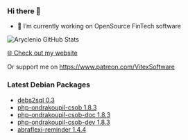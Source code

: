 ### Hi there 👋

- 🔭 I’m currently working on OpenSource FinTech software


![Aryclenio GitHub Stats](https://github-readme-stats.vercel.app/api?username=Vitexus&show_icons=true)


<p><a href="https://vitexsoftware.cz">🌐 Check out my website</a></p>

Or support me on https://www.patreon.com/VitexSoftware


### Latest Debian Packages
<!-- DEBIAN-PACKAGES-LIST:START -->
- [debs2sql 0.3](https://vitexsoftware.cz/package.php?package=debs2sql)
- [php-ondrakoupil-csob 1.8.3](https://vitexsoftware.cz/package.php?package=php-ondrakoupil-csob)
- [php-ondrakoupil-csob-doc 1.8.3](https://vitexsoftware.cz/package.php?package=php-ondrakoupil-csob-doc)
- [php-ondrakoupil-csob-dev 1.8.3](https://vitexsoftware.cz/package.php?package=php-ondrakoupil-csob-dev)
- [abraflexi-reminder 1.4.4](https://vitexsoftware.cz/package.php?package=abraflexi-reminder)
<!-- DEBIAN-PACKAGES-LIST:END -->


<!--
**Vitexus/Vitexus** is a ✨ _special_ ✨ repository because its `README.md` (this file) appears on your GitHub profile.

Here are some ideas to get you started:

- 🌱 I’m currently learning ...
- 👯 I’m looking to collaborate on ...
- 🤔 I’m looking for help with ...
- 💬 Ask me about ...
- 📫 How to reach me: ...
- 😄 Pronouns: ...
- ⚡ Fun fact: ...
-->
